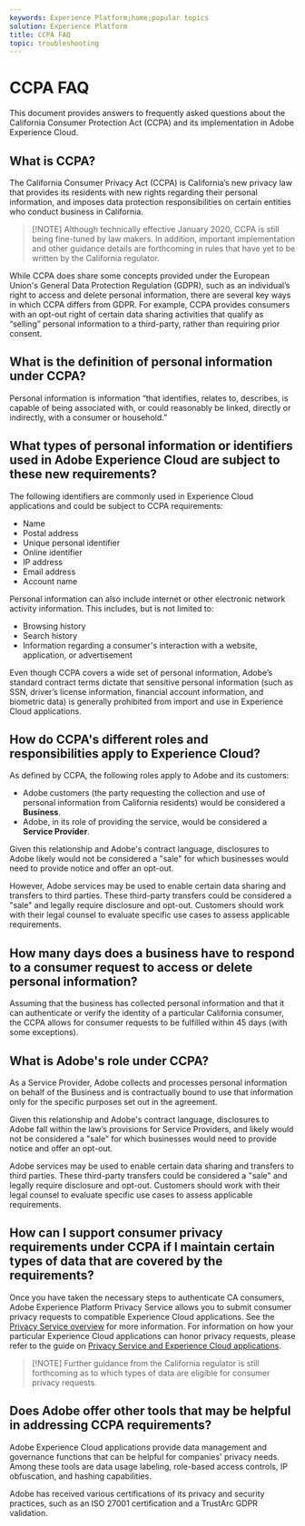 ```yaml
---
keywords: Experience Platform;home;popular topics
solution: Experience Platform
title: CCPA FAQ
topic: troubleshooting
---
```


# CCPA FAQ

This document provides answers to frequently asked questions about the California Consumer Protection Act (CCPA) and its implementation in Adobe Experience Cloud.

## What is CCPA?

The California Consumer Privacy Act (CCPA) is California’s new privacy law that provides its residents with new rights regarding their personal information, and imposes data protection responsibilities on certain entities who conduct business in California.

>[!NOTE] Although technically effective January 2020, CCPA is still being fine-tuned by law makers. In addition, important implementation and other guidance details are forthcoming in rules that have yet to be written by the California regulator.   

While CCPA does share some concepts provided under the European Union's General Data Protection Regulation (GDPR), such as an individual’s right to access and delete personal information, there are several key ways in which CCPA differs from GDPR. For example, CCPA provides consumers with an opt-out right of certain data sharing activities that qualify as “selling” personal information to a third-party, rather than requiring prior consent.      

## What is the definition of personal information under CCPA?

Personal information is information “that identifies, relates to, describes, is capable of being associated with, or could reasonably be linked, directly or indirectly, with a consumer or household.”  

## What types of personal information or identifiers used in Adobe Experience Cloud are subject to these new requirements?

The following identifiers are commonly used in Experience Cloud applications and could be subject to CCPA requirements:

- Name
- Postal address
- Unique personal identifier
- Online identifier
- IP address
- Email address
- Account name

Personal information can also include internet or other electronic network activity information. This includes, but is not limited to:

- Browsing history
- Search history
- Information regarding a consumer's interaction with a website, application, or advertisement

Even though CCPA covers a wide set of personal information, Adobe’s standard contract terms dictate that sensitive personal information (such as SSN, driver’s license information, financial account information, and biometric data) is generally prohibited from import and use in Experience Cloud applications.  

## How do CCPA's different roles and responsibilities apply to Experience Cloud?

As defined by CCPA, the following roles apply to Adobe and its customers:

- Adobe customers (the party requesting the collection and use of personal information from California residents) would be considered a **Business**.  
- Adobe, in its role of providing the service, would be considered a **Service Provider**.    

Given this relationship and Adobe's contract language, disclosures to Adobe likely would not be considered a "sale" for which businesses would need to provide notice and offer an opt-out.  

However, Adobe services may be used to enable certain data sharing and transfers to third parties. These third-party transfers could be considered a "sale" and legally require disclosure and opt-out.  Customers should work with their legal counsel to evaluate specific use cases to assess applicable requirements.

## How many days does a business have to respond to a consumer request to access or delete personal information?

Assuming that the business has collected personal information and that it can authenticate or verify the identity of a particular California consumer, the CCPA allows for consumer requests to be fulfilled within 45 days (with some exceptions).   

## What is Adobe's role under CCPA?

As a Service Provider, Adobe collects and processes personal information on behalf of the Business and is contractually bound to use that information only for the specific purposes set out in the agreement.  

Given this relationship and Adobe's contract language, disclosures to Adobe fall within the law’s provisions for Service Providers, and likely would not be considered a "sale" for which businesses would need to provide notice and offer an opt-out.  

Adobe services may be used to enable certain data sharing and transfers to third parties. These third-party transfers could be considered a "sale" and legally require disclosure and opt-out.  Customers should work with their legal counsel to evaluate specific use cases to assess applicable requirements.

## How can I support consumer privacy requirements under CCPA if I maintain certain types of data that are covered by the requirements?

Once you have taken the necessary steps to authenticate CA consumers, Adobe Experience Platform Privacy Service allows you to submit consumer privacy requests to compatible Experience Cloud applications. See the [Privacy Service overview](../home.md) for more information. For information on how your particular Experience Cloud applications can honor privacy requests, please refer to the guide on [Privacy Service and Experience Cloud applications](../experience-cloud-apps.md).

>[!NOTE] Further guidance from the California regulator is still forthcoming as to which types of data are eligible for consumer privacy requests.

## Does Adobe offer other tools that may be helpful in addressing CCPA requirements?

Adobe Experience Cloud applications provide data management and governance functions that can be helpful for companies' privacy needs. Among these tools are data usage labeling, role-based access controls, IP obfuscation, and hashing capabilities.

Adobe has received various certifications of its privacy and security practices, such as an ISO 27001 certification and a TrustArc GDPR validation.  